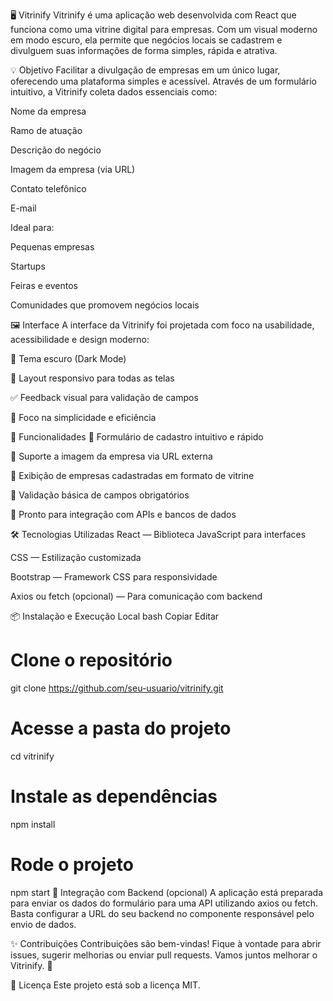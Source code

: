 🖥️ Vitrinify
Vitrinify é uma aplicação web desenvolvida com React que funciona como uma vitrine digital para empresas. Com um visual moderno em modo escuro, ela permite que negócios locais se cadastrem e divulguem suas informações de forma simples, rápida e atrativa.

💡 Objetivo
Facilitar a divulgação de empresas em um único lugar, oferecendo uma plataforma simples e acessível. Através de um formulário intuitivo, a Vitrinify coleta dados essenciais como:

Nome da empresa

Ramo de atuação

Descrição do negócio

Imagem da empresa (via URL)

Contato telefônico

E-mail

Ideal para:

Pequenas empresas

Startups

Feiras e eventos

Comunidades que promovem negócios locais

🖼️ Interface
A interface da Vitrinify foi projetada com foco na usabilidade, acessibilidade e design moderno:

🌙 Tema escuro (Dark Mode)

📱 Layout responsivo para todas as telas

✅ Feedback visual para validação de campos

🎯 Foco na simplicidade e eficiência

🚀 Funcionalidades
📝 Formulário de cadastro intuitivo e rápido

📸 Suporte a imagem da empresa via URL externa

💬 Exibição de empresas cadastradas em formato de vitrine

🔐 Validação básica de campos obrigatórios

🔗 Pronto para integração com APIs e bancos de dados

🛠️ Tecnologias Utilizadas
React — Biblioteca JavaScript para interfaces

CSS — Estilização customizada

Bootstrap — Framework CSS para responsividade

Axios ou fetch (opcional) — Para comunicação com backend

📦 Instalação e Execução Local
bash
Copiar
Editar
# Clone o repositório
git clone https://github.com/seu-usuario/vitrinify.git

# Acesse a pasta do projeto
cd vitrinify

# Instale as dependências
npm install

# Rode o projeto
npm start
🔌 Integração com Backend (opcional)
A aplicação está preparada para enviar os dados do formulário para uma API utilizando axios ou fetch. Basta configurar a URL do seu backend no componente responsável pelo envio de dados.

✨ Contribuições
Contribuições são bem-vindas! Fique à vontade para abrir issues, sugerir melhorias ou enviar pull requests. Vamos juntos melhorar o Vitrinify. 💪

📄 Licença
Este projeto está sob a licença MIT.
